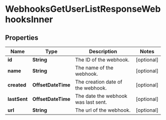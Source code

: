 

# WebhooksGetUserListResponseWebhooksInner


## Properties

| Name | Type | Description | Notes |
|------------ | ------------- | ------------- | -------------|
|**id** | **String** | The ID of the webhook. |  [optional] |
|**name** | **String** | The name of the webhook. |  [optional] |
|**created** | **OffsetDateTime** | The creation date of the webhook. |  [optional] |
|**lastSent** | **OffsetDateTime** | The date the webhook was last sent. |  [optional] |
|**url** | **String** | The url of the webhook. |  [optional] |



